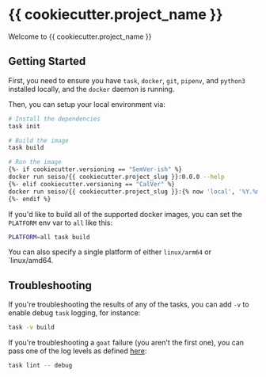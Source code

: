 # {{ cookiecutter.project_name }}

Welcome to {{ cookiecutter.project_name }}

## Getting Started

First, you need to ensure you have `task`, `docker`, `git`, `pipenv`, and `python3` installed locally, and the `docker` daemon is running.

Then, you can setup your local environment via:

```bash
# Install the dependencies
task init

# Build the image
task build

# Run the image
{%- if cookiecutter.versioning == "SemVer-ish" %}
docker run seiso/{{ cookiecutter.project_slug }}:0.0.0 --help
{%- elif cookiecutter.versioning == "CalVer" %}
docker run seiso/{{ cookiecutter.project_slug }}:{% now 'local', '%Y.%m.00' %} --help
{%- endif %}
```

If you'd like to build all of the supported docker images, you can set the `PLATFORM` env var to `all` like this:

```bash
PLATFORM=all task build
```

You can also specify a single platform of either `linux/arm64` or `linux/amd64.

## Troubleshooting

If you're troubleshooting the results of any of the tasks, you can add `-v` to enable debug `task` logging, for instance:

```bash
task -v build
```

If you're troubleshooting a `goat` failure (you aren't the first one), you can pass one of the log levels as defined
[here](https://github.com/SeisoLLC/goat#debugging):

```bash
task lint -- debug
```
